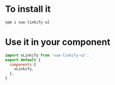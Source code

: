 # To install it

```js
npm i vue-linkify-v2
```

# Use it in your component

```js
import vLinkify from 'vue-linkify-v2'; 
export default {
  components:{
    vLinkify,
  },
}
```